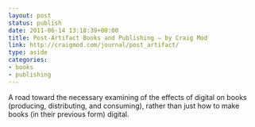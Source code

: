 ```yaml
---
layout: post
status: publish
date: 2011-06-14 13:18:39+00:00
title: Post-Artifact Books and Publishing — by Craig Mod
link: http://craigmod.com/journal/post_artifact/
type: aside
categories:
- books
- publishing
---
```


A road toward the necessary examining of the effects of digital on books (producing, distributing, and consuming), rather than just how to make books (in their previous form) digital.
